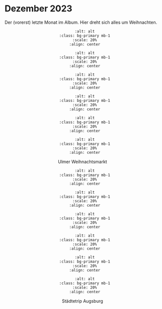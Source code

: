 # Dezember 2023

Der (vorerst) letzte Monat im Album. Hier dreht sich alles um Weihnachten.

<div align="center">


  ```{image} ./images/IMG_7635.jpg
    :alt: alt
    :class: bg-primary mb-1
    :scale: 20%
    :align: center
  ```

  
  ```{image} ./images/IMG_7618.jpg
    :alt: alt
    :class: bg-primary mb-1
    :scale: 20%
    :align: center
  ```

  
  ```{image} ./images/IMG_7606.jpg
    :alt: alt
    :class: bg-primary mb-1
    :scale: 20%
    :align: center
  ```

  
  ```{image} ./images/IMG_7605.jpg
    :alt: alt
    :class: bg-primary mb-1
    :scale: 20%
    :align: center
  ```

  
  ```{image} ./images/IMG_7640.jpg
    :alt: alt
    :class: bg-primary mb-1
    :scale: 20%
    :align: center
  ```

  
  ```{image} ./images/IMG_7654.jpg
    :alt: alt
    :class: bg-primary mb-1
    :scale: 20%
    :align: center
  ```
Ulmer Weihnachtsmarkt
</div>

<div align="center">


  ```{image} ./images/IMG_7675.jpg
    :alt: alt
    :class: bg-primary mb-1
    :scale: 20%
    :align: center
  ```

  
  ```{image} ./images/IMG_7678.jpg
    :alt: alt
    :class: bg-primary mb-1
    :scale: 20%
    :align: center
  ```

  
  ```{image} ./images/IMG_7665.jpg
    :alt: alt
    :class: bg-primary mb-1
    :scale: 20%
    :align: center
  ```

  
  ```{image} ./images/IMG_7684.jpg
    :alt: alt
    :class: bg-primary mb-1
    :scale: 20%
    :align: center
  ```

  
  ```{image} ./images/IMG_7706.jpg
    :alt: alt
    :class: bg-primary mb-1
    :scale: 20%
    :align: center
  ```

  
  ```{image} ./images/IMG_7724.jpg
    :alt: alt
    :class: bg-primary mb-1
    :scale: 20%
    :align: center
  ```
Städtetrip Augsburg
</div>